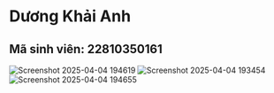 # Dương Khải Anh
## Mã sinh viên: 22810350161
![Screenshot 2025-04-04 194619](https://github.com/user-attachments/assets/91978b93-23e4-465c-83fe-5d29862a60d6)
![Screenshot 2025-04-04 193454](https://github.com/user-attachments/assets/87d13749-a29f-476a-a3e2-c94c65406ee5)
![Screenshot 2025-04-04 194655](https://github.com/user-attachments/assets/2f0f9305-ec2c-4e2b-a7c3-c22206174830)

